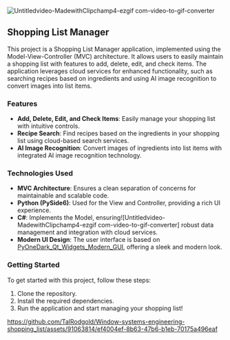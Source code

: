![Untitledvideo-MadewithClipchamp4-ezgif com-video-to-gif-converter](https://github.com/TalRodgold/Window-systems-engineering-shopping_list/assets/91063814/987e29d4-002b-4118-9c47-92d78e55abb6)

## Shopping List Manager

This project is a Shopping List Manager application, implemented using the Model-View-Controller (MVC) architecture. It allows users to easily maintain a shopping list with features to add, delete, edit, and check items. The application leverages cloud services for enhanced functionality, such as searching recipes based on ingredients and using AI image recognition to convert images into list items.

### Features
- **Add, Delete, Edit, and Check Items**: Easily manage your shopping list with intuitive controls.
- **Recipe Search**: Find recipes based on the ingredients in your shopping list using cloud-based search services.
- **AI Image Recognition**: Convert images of ingredients into list items with integrated AI image recognition technology.

### Technologies Used
- **MVC Architecture**: Ensures a clean separation of concerns for maintainable and scalable code.
- **Python (PySide6)**: Used for the View and Controller, providing a rich UI experience.
- **C#**: Implements the Model, ensuring![Untitledvideo-MadewithClipchamp4-ezgif com-video-to-gif-converter]
 robust data management and integration with cloud services.
- **Modern UI Design**: The user interface is based on [PyOneDark_Qt_Widgets_Modern_GUI](https://github.com/Wanderson-Magalhaes/PyOneDark_Qt_Widgets_Modern_GUI), offering a sleek and modern look.

### Getting Started
To get started with this project, follow these steps:
1. Clone the repository.
2. Install the required dependencies.
3. Run the application and start managing your shopping list!






https://github.com/TalRodgold/Window-systems-engineering-shopping_list/assets/91063814/ef4004ef-8b63-47b6-b1eb-70175a496eaf

